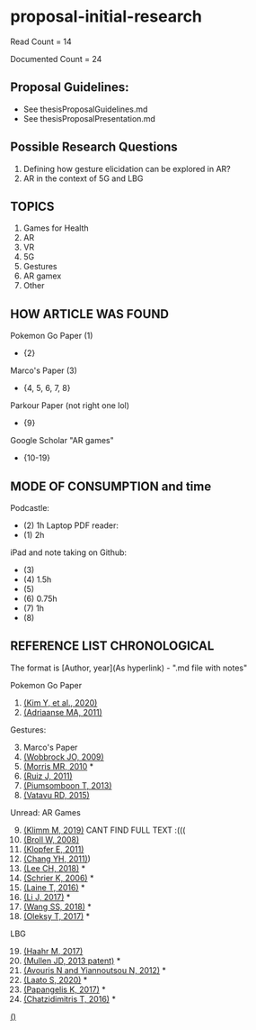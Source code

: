 # proposal-initial-research

Read Count = 14

Documented Count = 24

## Proposal Guidelines: 

- See thesisProposalGuidelines.md
- See thesisProposalPresentation.md

## Possible Research Questions 

1. Defining how gesture elicidation can be explored in AR? 
2. AR in the context of 5G and LBG

## TOPICS 

1. Games for Health 
2. AR 
3. VR 
4. 5G
5. Gestures 
6. AR gamex
7. Other 

## HOW ARTICLE WAS FOUND 

Pokemon Go Paper (1)
 - {2}
 
Marco's Paper (3) 
- {4, 5, 6, 7, 8} 

Parkour Paper (not right one lol) 
- {9} 

Google Scholar "AR games"
- {10-19}

## MODE OF CONSUMPTION and time 

Podcastle:
- (2) 1h 
Laptop PDF reader: 
- (1) 2h

iPad and note taking on Github: 
- (3) 
- (4) 1.5h
- (5) 
- (6) 0.75h
- (7) 1h
- (8) 


## REFERENCE LIST CHRONOLOGICAL

The format is [Author, year](As hyperlink) - ".md file with notes"

Pokemon Go Paper 
1. [(Kim Y, et al., 2020)](https://dl.acm.org/doi/abs/10.1145/3313831.3376830) 
2. [(Adriaanse MA, 2011)](https://www.sciencedirect.com/science/article/pii/S0195666310005325?via%3Dihub) 

Gestures: 

3. Marco's Paper 
4. [(Wobbrock JO, 2009)](http://dl.acm.org/citation.cfm?doid=1518701.1518866)
5. [(Morris MR, 2010](https://dl.acm.org/doi/10.5555/1839214.1839260) *
6. [(Ruiz J, 2011)](http://dl.acm.org/citation.cfm?doid=1978942.1978971)
7. [(Piumsomboon T, 2013)](https://dl.acm.org/doi/10.1145/2468356.2468527) 
8. [(Vatavu RD, 2015)](https://dl.acm.org/doi/10.1145/2702123.2702223) 

Unread: AR Games

9. [(Klimm M, 2019)](https://dl.acm.org/doi/10.1145/3341215.3358249) CANT FIND FULL TEXT :(((
10. [(Broll W, 2008)](https://www.researchgate.net/publication/3210675_Toward_next-gen_mobile_AR_games)
11. [(Klopfer E, 2011)](https://www.academia.edu/30774818/Augmenting_your_own_reality_Student_authoring_of_science_based_augmented_reality_games) 
12. [(Chang YH, 2011)](https://ieeexplore.ieee.org/abstract/document/6093653)) 
13. [(Lee CH, 2018)](https://www.semanticscholar.org/paper/What-drives-stickiness-in-location-based-AR-games-Lee-Chiang/69c7545bef083fde4bf94db446d030450b8fab8a) *
14. [(Schrier K, 2006)](https://www.researchgate.net/publication/234823573_Using_augmented_reality_games_to_teach_21st_century_skills) *
15. [(Laine T, 2016)](https://www.researchgate.net/publication/289602126_Science_Spots_AR_a_platform_for_science_learning_games_with_augmented_reality) *
16. [(Li J, 2017)](https://www.researchgate.net/publication/317801421_Augmented_Reality_Games_for_Learning_A_Literature_Review) *
17. [(Wang SS, 2018)](https://journals.sagepub.com/doi/abs/10.1177/0013916518817878) *
18. [(Oleksy T, 2017)](https://www.researchgate.net/publication/317392637_Catch_them_all_and_increase_your_place_attachment_The_role_of_location-based_augmented_reality_games_in_changing_people_-_place_relations) *

LBG

19. [(Haahr M, 2017)](https://www.researchgate.net/publication/320886488_Creating_Location-Based_Augmented-Reality_Games_for_Cultural_Heritage)
20. [(Mullen JD, 2013 patent)](https://patents.google.com/patent/US8585476B2/en) *
21. [(Avouris N and Yiannoutsou N, 2012)](http://www.jucs.org/jucs_18_15/a_review_of_mobile/jucs_18_15_2120_2142_avouris.pdf) *
22. [(Laato S, 2020)](https://reader.elsevier.com/reader/sd/pii/S0736585320301179?token=1B58B0EAAE5DFC04BF7A16C9E1EFC92E94156A2EA55F49A7BECE12C9D1FF65D059787D035AAAEE62A8BAE74D0E473721) *
23. [(Papangelis K, 2017)](https://www.researchgate.net/publication/319637062_Conquering_the_City_Understanding_perceptions_of_Mobility_and_Human_Territoriality_in_Location-based_Mobile_Games) *
24. [(Chatzidimitris T, 2016)](https://www.researchgate.net/publication/304457398_SoundPacman_Audio_augmented_reality_in_location-based_games) *

[()]()
